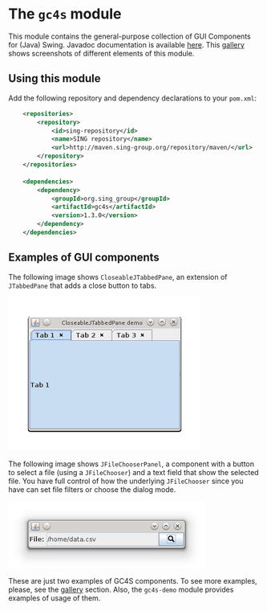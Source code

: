 The `gc4s` module
===========

This module contains the general-purpose collection of GUI Components for (Java) Swing. Javadoc documentation is available [here](http://sing-group.org/gc4s/javadoc). This [gallery](GALLERY.md) shows screenshots of different elements of this module.

Using this module
-----------------------
Add the following repository and dependency declarations to your `pom.xml`:
```xml
	<repositories>
		<repository>
			<id>sing-repository</id>
			<name>SING repository</name>
			<url>http://maven.sing-group.org/repository/maven/</url>
		</repository>
	</repositories>
	
	<dependencies>
		<dependency>
			<groupId>org.sing_group</groupId>
			<artifactId>gc4s</artifactId>
			<version>1.3.0</version>
		</dependency>
	</dependencies>
```

Examples of GUI components
-------------------------------------

The following image shows `CloseableJTabbedPane`, an extension of `JTabbedPane` that adds a close button to tabs.

![CloseableJTabbedPane](screenshots/CloseableJTabbedPane.gif)

The following image shows `JFileChooserPanel`, a component with a button to select a file (using a `JFileChooser`) and a text field that show the selected file. You have full control of how the underlying `JFileChooser` since you have can set file filters or choose the dialog mode.

![JFileChooserPanel](screenshots/JFileChooserPanel.png)

These are just two examples of GC4S components. To see more examples, please, see the [gallery](GALLERY.md) section. Also, the `gc4s-demo` module provides examples of usage of them.